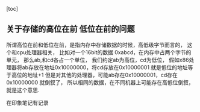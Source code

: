 [toc]



## 关于存储的高位在前 低位在前的问题

所谓高位在前和低位在前，是指内存中存储数据的时候，高低级字节而言的，
这个和cpu处理器相关，
比如对一个16bit的数据
0xabcd，在内存中占两个字节的单元，
那么ab,和cd各占一个单位，
我们约定ab为高位，cd为低位，
假如x86处理器将ab存放在地址0x10000000，将cd存放在0x10000001
就是低位的地址等于高位的地址+1
但是对其他的处理器，可能ab存在0x10000001，cd存在0x10000000
就倒叙了，
所以相同的数据，在不同机器上可能存在高低位倒叙，就是这个意思.

在印象笔记有记录